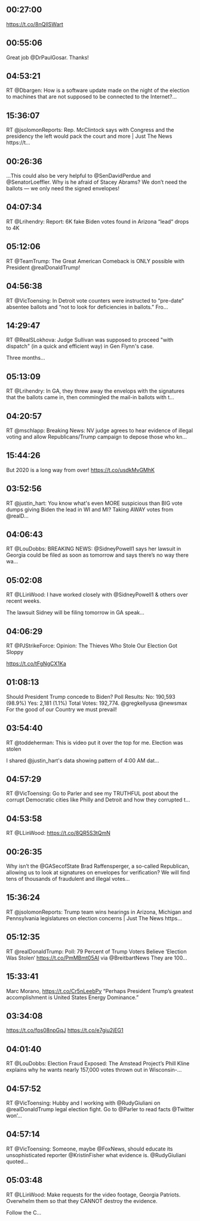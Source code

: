 ## 00:27:00
https://t.co/8nQIlSWart
## 00:55:06
Great job @DrPaulGosar. Thanks!
## 04:53:21
RT @Dbargen: How is a software update made on the night of the election to machines that are not supposed to be connected to the Internet?…
## 15:36:07
RT @jsolomonReports: Rep. McClintock says with Congress and the presidency the left would pack the court and more | Just The News
https://t…
## 00:26:36
...This could also be very helpful to @SenDavidPerdue and @SenatorLoeffler. Why is he afraid of Stacey Abrams? We don’t need the ballots — we only need the signed envelopes!
## 04:07:34
RT @Lrihendry: Report: 6K fake Biden votes found in Arizona “lead“ drops to 4K
## 05:12:06
RT @TeamTrump: The Great American Comeback is ONLY possible with President @realDonaldTrump!
## 04:56:38
RT @VicToensing: In Detroit vote counters were instructed to “pre-date” absentee ballots and “not to look for deficiencies in ballots.” Fro…
## 14:29:47
RT @RealSLokhova: Judge Sullivan was supposed to proceed "with dispatch" (in a quick and efficient way) in Gen Flynn's case.

Three months…
## 05:13:09
RT @Lrihendry: In GA, they threw away the envelops with the signatures that the ballots came in, then commingled the mail-in ballots with t…
## 04:20:57
RT @mschlapp: Breaking News: NV judge agrees to hear evidence of illegal voting and allow Republicans/Trump campaign to depose those who kn…
## 15:44:26
But 2020 is a long way from over! https://t.co/usdkMvGMhK
## 03:52:56
RT @justin_hart: You know what's even MORE suspicious than BIG vote dumps giving Biden the lead in WI and MI? Taking AWAY votes from @realD…
## 04:06:43
RT @LouDobbs: BREAKING NEWS: @SidneyPowell1 says her lawsuit in Georgia could be filed as soon as tomorrow and says there’s no way there wa…
## 05:02:08
RT @LLinWood: I have worked closely with @SidneyPowell1 &amp; others over recent weeks.

The lawsuit Sidney will be filing tomorrow in GA speak…
## 04:06:29
RT @PJStrikeForce: Opinion: The Thieves Who Stole Our Election Got Sloppy

https://t.co/tFgNgCX1Ka
## 01:08:13
Should President Trump concede to Biden? Poll Results: No: 190,593  (98.9%) Yes: 2,181  (1.1%) Total Votes: 192,774. @gregkellyusa @newsmax For the good of our Country we must prevail!
## 03:54:40
RT @toddeherman: This is video put it over the top for me. Election was stolen

I shared @justin_hart's data showing pattern of 4:00 AM dat…
## 04:57:29
RT @VicToensing: Go to Parler and see my TRUTHFUL post about the corrupt Democratic cities like Philly and Detroit and how they corrupted t…
## 04:53:58
RT @LLinWood: https://t.co/8QR5S3tQmN
## 00:26:35
Why isn’t the @GASecofState Brad Raffensperger, a so-called Republican, allowing us to look at signatures on envelopes for verification? We will find tens of thousands of fraudulent and illegal votes...
## 15:36:24
RT @jsolomonReports: Trump team wins hearings in Arizona, Michigan and Pennsylvania legislatures on election concerns | Just The News
https…
## 05:12:35
RT @realDonaldTrump: Poll: 79 Percent of Trump Voters Believe ‘Election Was Stolen‘ https://t.co/PmMBmt05AI via @BreitbartNews They are 100…
## 15:33:41
Marc Morano, https://t.co/Cr5nLeebPy  “Perhaps President Trump’s greatest accomplishment is United States Energy Dominance.”
## 03:34:08
https://t.co/fps08npGqJ https://t.co/e7giu2jEG1
## 04:01:40
RT @LouDobbs: Election Fraud Exposed: The Amstead Project’s Phill Kline explains why he wants nearly 157,000 votes thrown out in Wisconsin-…
## 04:57:52
RT @VicToensing: Hubby and I working with @RudyGiuliani on @realDonaldTrump legal election fight. Go to @Parler to read facts @Twitter won’…
## 04:57:14
RT @VicToensing: Someone, maybe @FoxNews, should educate its unsophisticated reporter @KristinFisher what evidence is. @RudyGiuliani quoted…
## 05:03:48
RT @LLinWood: Make requests for the video footage, Georgia Patriots. Overwhelm them so that they CANNOT destroy the evidence.

Follow the C…
